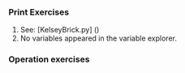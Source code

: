 ### Print Exercises
1. See: [KelseyBrick.py] ()
2. No variables appeared in the variable explorer.

### Operation exercises
